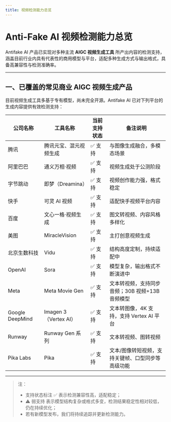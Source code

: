 ```yaml
---
title: 视频检测能力总览
---
```


# Anti-Fake AI 视频检测能力总览

Antifake AI 产品已实现对多种主流 **AIGC 视频生成工具** 所产出内容的检测支持，涵盖目前行业内具有代表性的商用模型与平台，适配多种生成方式与输出格式，具备高兼容性与检测准确率。

---

## 一、已覆盖的常见商业 AIGC 视频生成产品

目前视频生成工具多基于专有模型，尚未完全开源。Antifake AI 已对下列平台的生成内容提供有效检测支持：

| 公司名称         | 工具名称                  | 当前支持状态 | 备注说明                                              |
|------------------|---------------------------|--------------|-------------------------------------------------------|
| 腾讯             | 腾讯元宝、混元视频生成     | ✅ 支持       | 与图像生成融合，多模态场景                             |
| 阿里巴巴         | 通义万相·视频           | ✅ 支持       | 视频生成处于公测阶段                                  |
| 字节跳动         | 即梦（Dreamina）         | ✅ 支持       | 视频创作能力强，格式稳定                                |
| 快手             | 可灵 AI 视频             | ✅ 支持       | 适配快手视频平台内容                                  |
| 百度             | 文心一格·视频生成         | ✅ 支持       | 图文转视频、内容风格多样化                              |
| 美图             | MiracleVision           | ✅ 支持       | 主打创意视频生成                                      |
| 北京生数科技     | Vidu                     | ✅ 支持       | 结构高度定制，持续适配中                              |
| OpenAI           | Sora                     | ✅ 支持       | 模型复杂，输出格式不断演进中                          |
| Meta             | Meta Movie Gen          | ✅ 支持       | 文本转视频，支持同步音频；30B 视频+13B 音频模型|
| Google DeepMind  | Imagen 3（Vertex AI）    | ✅ 支持       | 文本转图像，4K 支持，支持 Vertex AI 平台|
| Runway           | Runway Gen 系列         | ✅ 支持       | 文本转视频、图转视频                                  |
| Pika Labs        | Pika                     | ✅ 支持       | 文本/图像转短视频，支持关键帧、口型同步等高级功能 |


---

> 注：
> - 支持状态标注 ✅ 表示检测兼容性高，适配稳定；
> - ⚠️ 弱支持 表示模型结构复杂或格式多变，检测结果稳定性相对较低，仍在持续优化；
> - 若有新模型发布，我们将持续追踪并更新检测能力。
